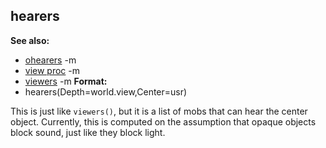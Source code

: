 ## hearers
**See also:**
*   [ohearers](/ref/proc/ohearers.md) -m
*   [view proc](/ref/proc/view.md) -m
*   [viewers](/ref/proc/viewers.md) -m<!-- -->
**Format:**
*   hearers(Depth=world.view,Center=usr)


This is just like `viewers()`, but it is a list of mobs that
can hear the center object. Currently, this is computed on the
assumption that opaque objects block sound, just like they block light.